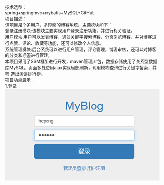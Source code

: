 技术选型：<br>spring+springmvc+mybatis+MySQL+GitHub<br>
项目描述：<br>该项目是个多用户，多界面的博客系统。主要模块如下：<br>
          登录注册模块:该模块主要实现用户登录注册功能，并进行相关验证。<br>
          用户模块:用户可以发表博客，通过关键字搜索博客，分页浏览博客，并对博客进行点赞、评论、收藏等功能，还可以修改个人信息。<br>
          系统管理模块:后台系统可以进行用户管理，评论管理，博客审核，还可以对博客的分类和标签进行管理。<br>
  本项目采用了SSM框架进行开发，maven管理jar包，数据存储使用了关系型数据库MySQL。页面多处使用ajax实现局部刷新，利用模糊查询进行关键字搜索，并筛
  选出阅读排行榜。<br>
项目功能展示：<br>
1.登录![Image text](https://github.com/fcCoder/myBlog/blob/master/image/login.png)
